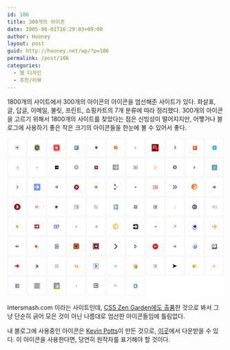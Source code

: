 ```yaml
---
id: 106
title: 300개의 아이콘
date: 2005-06-01T16:29:03+09:00
author: Hooney
layout: post
guid: http://hooney.net/wp/?p=106
permalink: /post/106
categories:
  - 웹 디자인
  - 추천/리뷰
---
```

1800개의 사이트에서 300개의 아이콘의 아이콘을 엄선해준 사이트가 있다. 화살표, 글, 답글, 이메일, 불릿, 프린트, 쇼핑카트의 7개 분류에 따라 정리했다. 300개의 아이콘을 고르기 위해서 1800개의 사이트를 찾았다는 점은 신빙성이 떨어지지만, 어쨓거나 블로그에 사용하기 좋은 작은 크기의 아이콘들을 한눈에 볼 수 있어서 좋다.

[![300개의 아이콘 세트](/wp-content/uploads/2007/08/arrows.gif)](http://www.intersmash.com/300images/ "300개의 아이콘 세트")

Intersmash.com 이라는 사이트인데, [CSS Zen Garden에도 출품](http://www.csszengarden.com/?cssfile=/151/151.css&page=0)한 것으로 봐서 그냥 단순히 긁어 모은 것이 아닌 나름대로 엄선한 아이콘들임에 틀림없다.

내 블로그에 사용중인 아이콘은 [Kevin Potts](http://www.graphicpush.com/)이 만든 것으로, [이곳](http://www.graphicpush.com/images/dl/blogicons/graphicpush_blogicons.zip)에서 다운받을 수 있다. 이 아이콘을 사용한다면, 당연히 원작자를 표기해야 할 것이다.